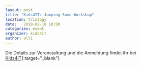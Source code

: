 ```yaml
---
layout: post
title: "Kids4IT: Jumping Sumo Workshop"
location: triology
date:   2018-02-10 10:00
categories: event
organizer: kids4it
author: olli
---
```


Die Details zur Veranstaltung und die Anmeldung findet ihr bei [Kids4IT](https://www.meetup.com/de-DE/Kids4IT/events/246475751/){:target="_blank"}